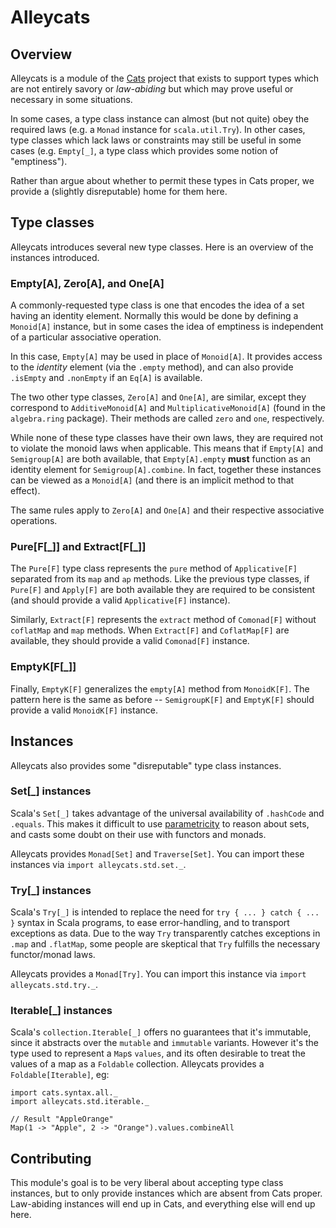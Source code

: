 # Alleycats

## Overview

Alleycats is a module of the [Cats](https://github.com/typelevel/cats)
project that exists to support types which are not entirely savory or
*law-abiding* but which may prove useful or necessary in some
situations.

In some cases, a type class instance can almost (but not quite) obey
the required laws (e.g. a `Monad` instance for `scala.util.Try`). In
other cases, type classes which lack laws or constraints may still be
useful in some cases (e.g. `Empty[_]`, a type class which provides
some notion of "emptiness").

Rather than argue about whether to permit these types in Cats proper, we
provide a (slightly disreputable) home for them here.

## Type classes

Alleycats introduces several new type classes. Here is an overview of
the instances introduced.

### Empty\[A\], Zero\[A\], and One\[A\]

A commonly-requested type class is one that encodes the idea of a set
having an identity element. Normally this would be done by defining a
`Monoid[A]` instance, but in some cases the idea of emptiness is
independent of a particular associative operation.

In this case, `Empty[A]` may be used in place of `Monoid[A]`. It
provides access to the *identity* element (via the `.empty` method),
and can also provide `.isEmpty` and `.nonEmpty` if an `Eq[A]` is
available.

The two other type classes, `Zero[A]` and `One[A]`, are similar,
except they correspond to `AdditiveMonoid[A]` and
`MultiplicativeMonoid[A]` (found in the `algebra.ring` package). Their
methods are called `zero` and `one`, respectively.

While none of these type classes have their own laws, they are
required not to violate the monoid laws when applicable. This means
that if `Empty[A]` and `Semigroup[A]` are both available, that
`Empty[A].empty` **must** function as an identity element for
`Semigroup[A].combine`. In fact, together these instances can be
viewed as a `Monoid[A]` (and there is an implicit method to that
effect).

The same rules apply to `Zero[A]` and `One[A]` and their respective
associative operations.

### Pure\[F\[\_\]\] and Extract\[F\[\_\]\]

The `Pure[F]` type class represents the `pure` method of
`Applicative[F]` separated from its `map` and `ap` methods. Like the
previous type classes, if `Pure[F]` and `Apply[F]` are both available
they are required to be consistent (and should provide a valid
`Applicative[F]` instance).

Similarly, `Extract[F]` represents the `extract` method of
`Comonad[F]` without `coflatMap` and `map` methods. When `Extract[F]`
and `CoflatMap[F]` are available, they should provide a valid
`Comonad[F]` instance.

### EmptyK\[F\[\_\]\]

Finally, `EmptyK[F]` generalizes the `empty[A]` method from
`MonoidK[F]`. The pattern here is the same as before --
`SemigroupK[F]` and `EmptyK[F]` should provide a valid `MonoidK[F]`
instance.

## Instances

Alleycats also provides some "disreputable" type class instances.

### Set\[\_\] instances

Scala's `Set[_]` takes advantage of the universal availability of
`.hashCode` and `.equals`. This makes it difficult to use
[parametricity](https://failex.blogspot.jp/2013/06/fake-theorems-for-free.html)
to reason about sets, and casts some doubt on their use with functors
and monads.

Alleycats provides `Monad[Set]` and `Traverse[Set]`. You can import
these instances via `import alleycats.std.set._`.

### Try\[\_\] instances

Scala's `Try[_]` is intended to replace the need for `try { ... }
catch { ... }` syntax in Scala programs, to ease error-handling, and
to transport exceptions as data. Due to the way `Try` transparently
catches exceptions in `.map` and `.flatMap`, some people are skeptical
that `Try` fulfills the necessary functor/monad laws.

Alleycats provides a `Monad[Try]`. You can import this instance via
`import alleycats.std.try._`.

### Iterable\[\_\] instances

Scala's `collection.Iterable[_]` offers no guarantees that it's immutable,
since it abstracts over the `mutable` and `immutable` variants. However it's
the type used to represent a `Map`s `values`, and its often desirable to treat the
values of a map as a `Foldable` collection. Alleycats provides a `Foldable[Iterable]`, eg:

```
import cats.syntax.all._
import alleycats.std.iterable._

// Result "AppleOrange"
Map(1 -> "Apple", 2 -> "Orange").values.combineAll
```

## Contributing

This module's goal is to be very liberal about accepting type class
instances, but to only provide instances which are absent from
Cats proper. Law-abiding instances will end up in Cats, and everything else will
end up here.

